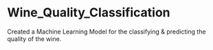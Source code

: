# Wine_Quality_Classification
Created a Machine Learning Model for the classifying &amp; predicting the quality of the wine.
